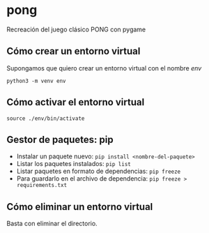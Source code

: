 # pong

Recreación del juego clásico PONG con pygame


## Cómo crear un entorno virtual

Supongamos que quiero crear un entorno virtual con el nombre _env_

```
python3 -m venv env
```

## Cómo activar el entorno virtual

```
source ./env/bin/activate
```

## Gestor de paquetes: pip

- Instalar un paquete nuevo: `pip install <nombre-del-paquete>`
- Listar los paquetes instalados: `pip list`
- Listar paquetes en formato de dependencias: `pip freeze`
- Para guardarlo en el archivo de dependencia: `pip freeze > requirements.txt`

## Cómo eliminar un entorno virtual

Basta con eliminar el directorio.
